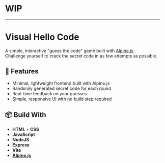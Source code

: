 # WIP
-------
# Visual Hello Code

A simple, interactive "guess the code" game built with [Alpine.js](https://alpinejs.dev/).  
Challenge yourself to crack the secret code in as few attempts as possible.

## 🚀 Features
- Minimal, lightweight frontend built with Alpine.js
- Randomly generated secret code for each round
- Real-time feedback on your guesses
- Simple, responsive UI with no build step required

## 📦 Build With
- **HTML** + **CSS**
- **JavaScript**
- **NodeJS**
- **Express**
- **Vite**
- **[Alpine.js](https://alpinejs.dev/)**


